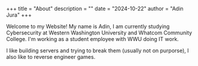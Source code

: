 +++
title = "About"
description = ""
date = "2024-10-22"
author = "Adin Jura"
+++

Welcome to my Website! My name is Adin, I am currently studying Cybersecurity at Western Washington University and Whatcom Community College. I'm working as a student employee with WWU doing IT work.

I like building servers and trying to break them (usually not on purporse), I also like to reverse engineer games. 

